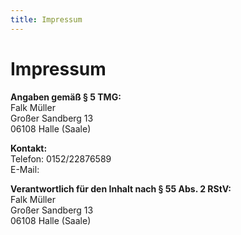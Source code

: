 ```yaml
---
title: Impressum
---
```


# Impressum

**Angaben gemäß § 5 TMG:**   
Falk Müller   
Großer Sandberg 13   
06108 Halle (Saale)

**Kontakt:**   
Telefon:	0152/22876589   
E-Mail:	<span id="mail"></span>

**Verantwortlich für den Inhalt nach § 55 Abs. 2 RStV:**   
Falk Müller   
Großer Sandberg 13   
06108 Halle (Saale)